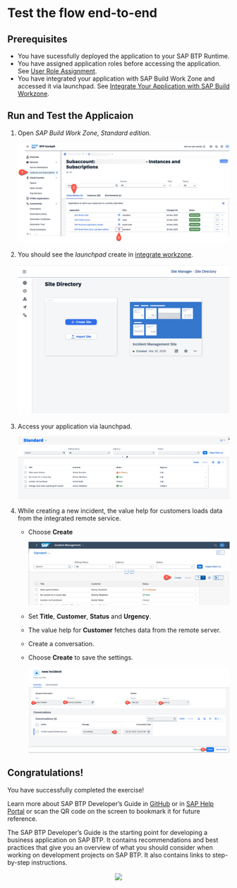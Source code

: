 # Test the flow end-to-end

## Prerequisites

- You have sucessfully deployed the application to your SAP BTP Runtime.
- You have assigned application roles before accessing the application. See [User Role Assignment](../deploy-cf.md#assign-the-user-roles).
- You have integrated your application with SAP Build Work Zone and accessed it via launchpad. See [Integrate Your Application with SAP Build Workzone](../integrate-workzone.md).

## Run and Test the Applicaion

1. Open *SAP Build Work Zone, Standard edition*.

   ![open-workzone](../../images/add-remote-service/test-the-app/open-work-zone.png)

2. You should see the *launchpad* create in [integrate workzone](../integrate-workzone.md). 

   ![launchpad](../../images/add-remote-service/test-the-app/launchpad.png)

3. Access your application via launchpad.
   
   ![Test app](../../images/add-remote-service/test-the-app/run-app02.png)

4. While creating a new incident, the value help for customers loads data from the integrated remote service.
  
   *  Choose **Create**
  
      ![run test](../../images/add-remote-service/test-the-app/test-app03.png)
   
   * Set **Title**, **Customer**, **Status** and **Urgency**. 
   * The value help for **Customer** fetches data from the remote server.
   * Create a conversation.
   * Choose **Create** to save the settings.
     
      ![run test](../../images/add-remote-service/test-the-app/test-app04.png)


## Congratulations! 

You have successfully completed the exercise!

Learn more about SAP BTP Developer’s Guide in [GitHub](https://help.sap.com/docs/btp/btp-developers-guide/btp-developers-guide) or in [SAP Help Portal](https://help.sap.com/docs/btp/btp-developers-guide/btp-developers-guide?version=Cloud) or scan the QR code on the screen to bookmark it for future reference.

The SAP BTP Developer’s Guide is the starting point for developing a business application on SAP BTP. It contains recommendations and best practices that give you an overview of what you should consider when working on development projects on SAP BTP. It also contains links to step-by-step instructions.

<p align="center">
 <img align="center" src="../images/e2e-testing/help_sap_com_qr.png" width="50%"/>
</p>
